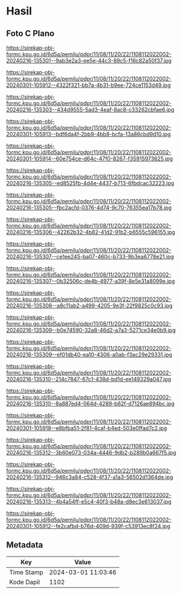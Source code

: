 # Hasil

## Foto C Plano

https://sirekap-obj-formc.kpu.go.id/6d5a/pemilu/pdpr/11/08/11/20/22/1108112022002-20240216-135301--9ab3e2a3-ee5e-44c3-89c5-f16c82a50f37.jpg

https://sirekap-obj-formc.kpu.go.id/6d5a/pemilu/pdpr/11/08/11/20/22/1108112022002-20240301-105912--4322f321-bb7a-4b31-b9ee-724ce1153d49.jpg

https://sirekap-obj-formc.kpu.go.id/6d5a/pemilu/pdpr/11/08/11/20/22/1108112022002-20240216-135303--434d9555-5ad3-4eaf-8ac8-c33262cbfae6.jpg

https://sirekap-obj-formc.kpu.go.id/6d5a/pemilu/pdpr/11/08/11/20/22/1108112022002-20240301-105913--bdf6da4f-2bb9-4bb8-bcfa-13a86cbd9d10.jpg

https://sirekap-obj-formc.kpu.go.id/6d5a/pemilu/pdpr/11/08/11/20/22/1108112022002-20240301-105914--60e754ce-d64c-47f0-8267-f35915973625.jpg

https://sirekap-obj-formc.kpu.go.id/6d5a/pemilu/pdpr/11/08/11/20/22/1108112022002-20240216-135305--ed8525fb-4d4e-4437-b713-6fbdcac32223.jpg

https://sirekap-obj-formc.kpu.go.id/6d5a/pemilu/pdpr/11/08/11/20/22/1108112022002-20240216-135305--fbc2acfd-0376-4d74-9c70-76355ea17b78.jpg

https://sirekap-obj-formc.kpu.go.id/6d5a/pemilu/pdpr/11/08/11/20/22/1108112022002-20240216-135306--42262b32-4b82-41d2-91b2-b6555c596155.jpg

https://sirekap-obj-formc.kpu.go.id/6d5a/pemilu/pdpr/11/08/11/20/22/1108112022002-20240216-135307--ce1ee245-ba07-460c-b733-9b3ea6778e21.jpg

https://sirekap-obj-formc.kpu.go.id/6d5a/pemilu/pdpr/11/08/11/20/22/1108112022002-20240216-135307--0b32506c-de4b-4977-a39f-8e5e31a8099e.jpg

https://sirekap-obj-formc.kpu.go.id/6d5a/pemilu/pdpr/11/08/11/20/22/1108112022002-20240216-135308--a8c11ab2-a499-4205-9e3f-22f9825c0c93.jpg

https://sirekap-obj-formc.kpu.go.id/6d5a/pemilu/pdpr/11/08/11/20/22/1108112022002-20240216-135309--b0e74590-32a8-46d2-a7a3-5271ce34e0b9.jpg

https://sirekap-obj-formc.kpu.go.id/6d5a/pemilu/pdpr/11/08/11/20/22/1108112022002-20240216-135309--ef01db40-ea10-4306-a0ab-f3ac29e29331.jpg

https://sirekap-obj-formc.kpu.go.id/6d5a/pemilu/pdpr/11/08/11/20/22/1108112022002-20240216-135310--214c7847-67c1-438d-bd1d-ee149329a047.jpg

https://sirekap-obj-formc.kpu.go.id/6d5a/pemilu/pdpr/11/08/11/20/22/1108112022002-20240216-135310--8a887ed4-064d-4289-b62f-d7126ae894bc.jpg

https://sirekap-obj-formc.kpu.go.id/6d5a/pemilu/pdpr/11/08/11/20/22/1108112022002-20240301-105918--e8bfba51-2f81-4caf-b4ed-503e0ffad7c2.jpg

https://sirekap-obj-formc.kpu.go.id/6d5a/pemilu/pdpr/11/08/11/20/22/1108112022002-20240216-135312--3b60e073-034a-4446-9db2-b289b0a667f5.jpg

https://sirekap-obj-formc.kpu.go.id/6d5a/pemilu/pdpr/11/08/11/20/22/1108112022002-20240216-135312--946c3a84-c528-4f37-a1a3-56502d1364de.jpg

https://sirekap-obj-formc.kpu.go.id/6d5a/pemilu/pdpr/11/08/11/20/22/1108112022002-20240216-135313--4b4a54ff-e5c4-40f3-b48a-d8ec3e613037.jpg

https://sirekap-obj-formc.kpu.go.id/6d5a/pemilu/pdpr/11/08/11/20/22/1108112022002-20240301-105912--fe2cafbd-b76d-409d-939f-c53913ec8f24.jpg


## Metadata

| Key        | Value               |
| ---------- | ------------------- |
| Time Stamp | 2024-03-01 11:03:46 |
| Kode Dapil | 1102                |



